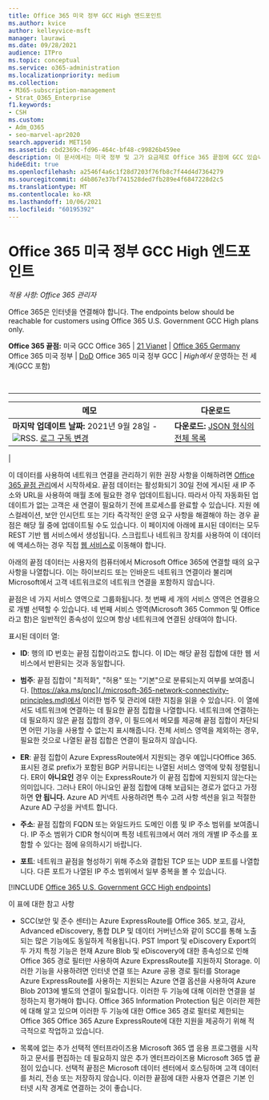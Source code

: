 ```yaml
---
title: Office 365 미국 정부 GCC High 엔드포인트
ms.author: kvice
author: kelleyvice-msft
manager: laurawi
ms.date: 09/28/2021
audience: ITPro
ms.topic: conceptual
ms.service: o365-administration
ms.localizationpriority: medium
ms.collection:
- M365-subscription-management
- Strat_O365_Enterprise
f1.keywords:
- CSH
ms.custom:
- Adm_O365
- seo-marvel-apr2020
search.appverid: MET150
ms.assetid: cbd2369c-fd96-464c-bf48-c99826b459ee
description: 이 문서에서는 미국 정부 및 고가 요금제로 Office 365 끝점에 GCC 있습니다.
hideEdit: true
ms.openlocfilehash: a2546f4a6c1f28d7203f76fb8c7f44d4d7364279
ms.sourcegitcommit: d4b867e37bf741528ded7fb289e4f6847228d2c5
ms.translationtype: MT
ms.contentlocale: ko-KR
ms.lasthandoff: 10/06/2021
ms.locfileid: "60195392"
---
```

# <a name="office-365-us-government-gcc-high-endpoints"></a>Office 365 미국 정부 GCC High 엔드포인트

*적용 사항: Office 365 관리자*

Office 365은 인터넷을 연결해야 합니다. The endpoints below should be reachable for customers using Office 365 U.S. Government GCC High plans only.
  
 **Office 365 끝점:** 미국 GCC Office 365 [](urls-and-ip-address-ranges.md) \| [21 Vianet](urls-and-ip-address-ranges-21vianet.md) \| [Office 365 Germany](microsoft-365-germany-endpoints.md) Office 365 미국 정부 \| [DoD](microsoft-365-u-s-government-dod-endpoints.md) Office 365 미국 정부 GCC \| *High에서* 운영하는 전 세계(GCC 포함)

<br>

****

|메모|다운로드|
|---|---|
|**마지막 업데이트 날짜:** 2021년 9월 28일 - ![RSS.](../media/5dc6bb29-25db-4f44-9580-77c735492c4b.png) [로그 구독 변경](https://endpoints.office.com/version/USGOVGCCHigh?allversions=true&format=rss&clientrequestid=b10c5ed1-bad1-445f-b386-b919946339a7)|**다운로드:** [JSON 형식의 전체 목록](https://endpoints.office.com/endpoints/USGOVGCCHigh?clientrequestid=b10c5ed1-bad1-445f-b386-b919946339a7)|
|

 이 데이터를 사용하여 네트워크 연결을 관리하기 위한 권장 사항을 이해하려면 [Office 365 끝점 관리](managing-office-365-endpoints.md)에서 시작하세요. 끝점 데이터는 활성화되기 30일 전에 게시된 새 IP 주소와 URL을 사용하여 매월 초에 필요한 경우 업데이트됩니다. 따라서 아직 자동화된 업데이트가 없는 고객은 새 연결이 필요하기 전에 프로세스를 완료할 수 있습니다. 지원 에스컬레이션, 보안 인시던트 또는 기타 즉각적인 운영 요구 사항을 해결해야 하는 경우 끝점은 해당 월 중에 업데이트될 수도 있습니다. 이 페이지에 아래에 표시된 데이터는 모두 REST 기반 웹 서비스에서 생성됩니다. 스크립트나 네트워크 장치를 사용하여 이 데이터에 액세스하는 경우 직접 [웹 서비스로](microsoft-365-ip-web-service.md) 이동해야 합니다.

아래의 끝점 데이터는 사용자의 컴퓨터에서 Microsoft Office 365에 연결할 때의 요구 사항을 나열합니다. 이는 하이브리드 또는 인바운드 네트워크 연결이라 불리며 Microsoft에서 고객 네트워크로의 네트워크 연결을 포함하지 않습니다.

끝점은 네 가지 서비스 영역으로 그룹화됩니다. 첫 번째 세 개의 서비스 영역은 연결용으로 개별 선택할 수 있습니다. 네 번째 서비스 영역(Microsoft 365 Common 및 Office 라고 함)은 일반적인 종속성이 있으며 항상 네트워크에 연결된 상태여야 합니다.

표시된 데이터 열:

- **ID**: 행의 ID 번호는 끝점 집합이라고도 합니다. 이 ID는 해당 끝점 집합에 대한 웹 서비스에서 반환되는 것과 동일합니다.

- **범주**: 끝점 집합이 "최적화", "허용" 또는 "기본"으로 분류되는지 여부를 보여줍니다. [https://aka.ms/pnc](./microsoft-365-network-connectivity-principles.md)에서 이러한 범주 및 관리에 대한 지침을 읽을 수 있습니다. 이 열에서도 네트워크에 연결하는 데 필요한 끝점 집합을 나열합니다. 네트워크에 연결하는 데 필요하지 않은 끝점 집합의 경우, 이 필드에서 메모를 제공해 끝점 집합이 차단되면 어떤 기능을 사용할 수 없는지 표시해줍니다. 전체 서비스 영역을 제외하는 경우, 필요한 것으로 나열된 끝점 집합은 연결이 필요하지 않습니다.

- **ER**:  끝점 집합이 Azure ExpressRoute에서 지원되는 경우 예입니다Office 365. 표시된 경로 prefix가 포함된 BGP 커뮤니티는 나열된 서비스 영역에 맞춰 정렬됩니다. ER이 **아니요인** 경우 이는 ExpressRoute가 이 끝점 집합에 지원되지 않는다는 의미입니다. 그러나 ER이 아니요인 끝점 집합에 대해 보급되는 경로가 없다고 가정하면 **안 됩니다.** Azure AD 커넥트 사용하려면 특수 고려 사항 [](/azure/active-directory/hybrid/reference-connect-instances#microsoft-azure-government) 섹션을 읽고 적절한 Azure AD 구성을 커넥트 합니다.

- **주소**: 끝점 집합의 FQDN 또는 와일드카드 도메인 이름 및 IP 주소 범위를 보여줍니다. IP 주소 범위가 CIDR 형식이며 특정 네트워크에서 여러 개의 개별 IP 주소를 포함할 수 있다는 점에 유의하시기 바랍니다.

- **포트**: 네트워크 끝점을 형성하기 위해 주소와 결합된 TCP 또는 UDP 포트를 나열합니다. 다른 포트가 나열된 IP 주소 범위에서 일부 중복을 볼 수 있습니다.

[!INCLUDE [Office 365 U.S. Government GCC High endpoints](../includes/office-365-u.s.-government-gcc-high-endpoints.md)]

이 표에 대한 참고 사항

- SCC(보안 및 준수 센터)는 Azure ExpressRoute를 Office 365. 보고, 감사, Advanced eDiscovery, 통합 DLP 및 데이터 거버넌스와 같이 SCC를 통해 노출되는 많은 기능에도 동일하게 적용됩니다. PST Import 및 eDiscovery Export의 두 가지 특정 기능은 현재 Azure Blob 및 eDiscovery에 대한 종속성으로 인해 Office 365 경로 필터만 사용하여 Azure ExpressRoute를 지원하지 Storage. 이러한 기능을 사용하려면 인터넷 연결 또는 Azure 공용 경로 필터를 Storage Azure ExpressRoute를 사용하는 지원되는 Azure 연결 옵션을 사용하여 Azure Blob 2013에 별도의 연결이 필요합니다. 이러한 두 기능에 대해 이러한 연결을 설정하는지 평가해야 합니다. Office 365 Information Protection 팀은 이러한 제한에 대해 알고 있으며 이러한 두 기능에 대한 Office 365 경로 필터로 제한되는 Office 365 Office 365 Azure ExpressRoute에 대한 지원을 제공하기 위해 적극적으로 작업하고 있습니다.

- 목록에 없는 추가 선택적 엔터프라이즈용 Microsoft 365 앱 응용 프로그램을 시작하고 문서를 편집하는 데 필요하지 않은 추가 엔터프라이즈용 Microsoft 365 앱 끝점이 있습니다. 선택적 끝점은 Microsoft 데이터 센터에서 호스팅하며 고객 데이터를 처리, 전송 또는 저장하지 않습니다. 이러한 끝점에 대한 사용자 연결은 기본 인터넷 시작 경계로 연결하는 것이 좋습니다.
